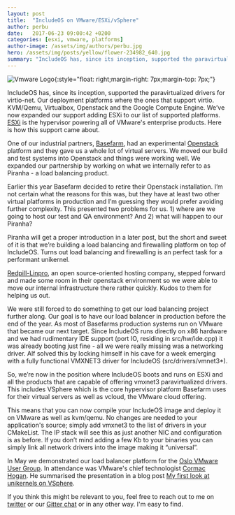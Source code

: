 ```yaml
---
layout: post
title:  "IncludeOS on VMware/ESXi/vSphere"
author: perbu
date:   2017-06-23 09:00:42 +0200
categories: [esxi, vmware, platforms]
author-image: /assets/img/authors/perbu.jpg
hero: /assets/img/posts/yellow/flower-234982_640.jpg
summary: "IncludeOS has, since its inception, supported the paravirtualized drivers for virtio-net. Our deployment platforms where the ones that support virtio. KVM/Qemu, Virtualbox, Openstack and the Google Compute Engine.  We’ve now expanded our support adding ESXi to our list of supported platforms. ESXi is the hypervisor powering all of VMware's enterprise products. Here is how this support came about."
---
```


![Vmware Logo]({{site-url}}/assets/img/posts/vmware-logo-500px.png){:style="float: right;margin-right: 7px;margin-top: 7px;"}

IncludeOS has, since its inception, supported the paravirtualized drivers for virtio-net. Our deployment platforms where the ones that support virtio. KVM/Qemu, Virtualbox, Openstack and the Google Compute Engine.  We’ve now expanded our support adding ESXi to our list of supported platforms. [ESXi](https://www.vmware.com/products/vsphere-hypervisor.html) is the hypervisor powering all of VMware's enterprise products. Here is how this support came about.

One of our industrial partners, [Basefarm](http://www.basefarm.com), had an experimental [Openstack](https://www.openstack.org) platform and they gave us a whole lot of virtual servers. We moved our build and test systems into Openstack and things were working well. We expanded our partnership by working on what we internally refer to as Piranha - a load balancing product.

Earlier this year Basefarm decided to retire their Openstack installation. I’m not certain what the reasons for this was, but they have at least two other virtual platforms in production and I’m guessing they would prefer avoiding further complexity. This presented two problems for us. 1) where are we going to host our test and QA environment? And 2) what will happen to our Piranha?

Piranha will get a proper introduction in a later post, but the short and sweet of it is that we’re building a load balancing and firewalling platform on top of IncludeOS. Turns out load balancing and firewalling is an perfect task for a performant unikernel.

[Redpill-Linpro](https://www.redpill-linpro.com), an open source-oriented hosting company, stepped forward and made some room in their openstack environment so we were able to move our internal infrastructure there rather quickly. Kudos to them for helping us out.

We were still forced to do something to get our load balancing project further along. Our goal is to have our load balancer in production before the end of the year. As most of Basefarms production systems run on VMware that became our next target. Since IncludeOS runs directly on x86 hardware and we had rudimentary IDE support (port IO, residing in src/hw/ide.cpp)  it was already booting just fine - all we were really missing was a networking driver.  Alf solved this by locking himself in his cave for a week emerging with a fully functional VMXNET3 driver for IncludeOS (src/drivers/vmnet3*).

So, we’re now in the position where IncludeOS boots and runs on ESXi and all the products that are capable of offering vmxnet3 paravirtualized drivers. This includes VSphere which is the core hypervisor platform Basefarm uses for their virtual servers as well as vcloud, the VMware cloud offering.

This means that you can now compile your IncludeOS image and deploy it on VMware as well as kvm/qemu. No changes are needed to your application's source; simply add vmxnet3 to the list of drivers in your CMakeList. The IP stack will see this as just another NIC and configuration is as before. If you don’t mind adding a few Kb to your binaries you can simply link all network drivers into the image making it  “universal”.

In May we demonstrated our load balancer platform for the [Oslo VMware User Group](http://www.vmnug.no). In attendance was VMware's chief technologist [Cormac Hogan](http://cormachogan.com). He summarised the presentation in a blog post [My first look at unikernels on VSphere](http://cormachogan.com/2017/06/20/first-look-unikernels-vsphere/).

If you think this might be relevant to you, feel free to reach out to me on [twitter](https://www.twitter.com/perbu) or our [Gitter chat](https://gitter.im/hioa-cs/IncludeOS) or in any other way. I'm easy to find.
